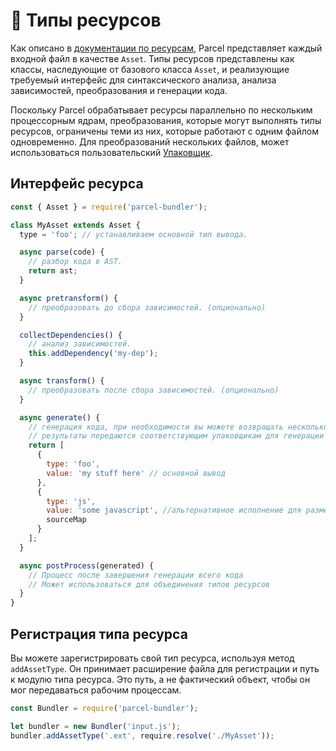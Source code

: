 # 📝 Типы ресурсов

Как описано в [документации по ресурсам](assets.html), Parcel представляет каждый входной файл в качестве `Asset`. Типы ресурсов представлены как классы, наследующие от базового класса `Asset`, и реализующие требуемый интерфейс для синтаксического анализа, анализа зависимостей, преобразования и генерации кода.

Поскольку Parcel обрабатывает ресурсы параллельно по нескольким процессорным ядрам, преобразования, которые могут выполнять типы ресурсов, ограничены теми из них, которые работают с одним файлом одновременно. Для преобразований нескольких файлов, может использоваться пользовательский [Упаковщик](packagers.html).

## Интерфейс ресурса

```javascript
const { Asset } = require('parcel-bundler');

class MyAsset extends Asset {
  type = 'foo'; // устанавливаем основной тип вывода.

  async parse(code) {
    // разбор кода в AST.
    return ast;
  }

  async pretransform() {
    // преобразовать до сбора зависимостей. (опционально)
  }

  collectDependencies() {
    // анализ зависимостей.
    this.addDependency('my-dep');
  }

  async transform() {
    // преобразовать после сбора зависимостей. (опционально)
  }

  async generate() {
    // генерация кода, при необходимости вы можете возвращать несколько расширений.
    // результаты передаются соответствующим упаковщикам для генерации готовых бандлов.
    return [
      {
        type: 'foo',
        value: 'my stuff here' // основной вывод
      },
      {
        type: 'js',
        value: 'some javascript', //альтернативное исполнение для размещения в JS-бандле, если необходимо
        sourceMap
      }
    ];
  }

  async postProcess(generated) {
    // Процесс после завершения генерации всего кода
    // Может использоваться для объединения типов ресурсов
  }
}
```

## Регистрация типа ресурса

Вы можете зарегистрировать свой тип ресурса, используя метод `addAssetType`. Он принимает расширение файла для регистрации и путь к модулю типа ресурса. Это путь, а не фактический объект, чтобы он мог передаваться рабочим процессам.

```javascript
const Bundler = require('parcel-bundler');

let bundler = new Bundler('input.js');
bundler.addAssetType('.ext', require.resolve('./MyAsset'));
```
